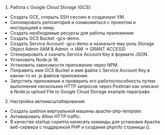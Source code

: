 1. Работа с Google Cloud Storage (GCS):
- Создать GCE, открыть SSH сессию в созданную VM.
- Cклонировать репозиторий и ознакомиться с проектом и инструкцией к нему.
- Создать необходимые ресурсы для работы приложения:
- Создать GCS Bucket <LASTNAME>-gcs-demo.
- Создать Service Account <LASTNAME>-gcs-demo и назначьте ему роль Storage Object Admin (IAM & Admin -> IAM -> GRANT ACCESS)
- Сгенерировать и скачать Service Account Key в формате JSON.
- Установить Node.js 18.
- Установить зависимости приложения через NPM.
- Поправить имя GCS Bucket и имя файла с Service Account Key в каком-то из .js файлов приложения.
- Запустить приложение и проверить его работоспособность путем выполнение нескольких HTTP запросов через Postman как описано в Node.js upload File to Google Cloud Storage example параграфе.
2. Настройка автомасштабирования:
- Создать шаблон виртуальной машины apache-php-template:
- Активировать Allow HTTP traffic.
- В качестве startup скрипта написать команды для установки Apache веб-сервера с поддержкой PHP и создания phpinfo страницы (<?php phpinfo(); ?>).